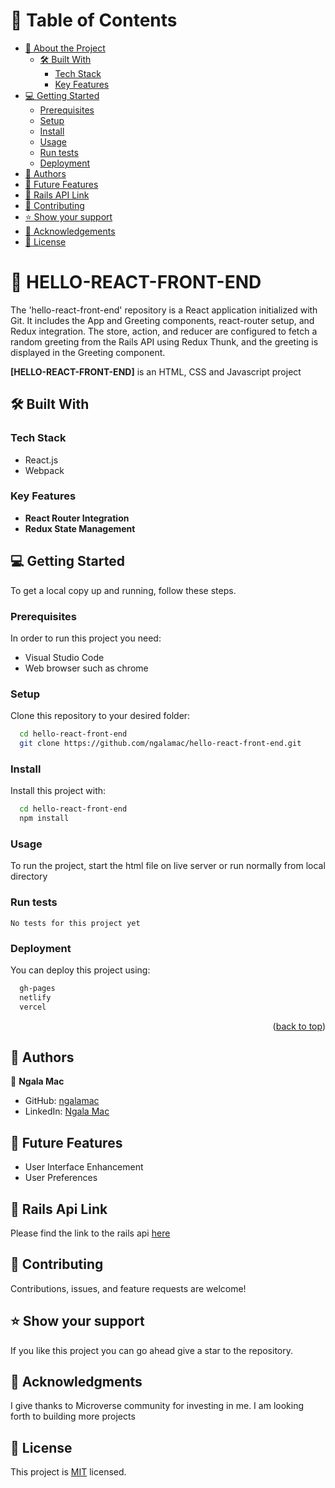 
# 📗 Table of Contents

- [📖 About the Project](#about-project)
  - [🛠 Built With](#built-with)
    - [Tech Stack](#tech-stack)
    - [Key Features](#key-features)
- [💻 Getting Started](#getting-started)
  - [Prerequisites](#prerequisites)
  - [Setup](#setup)
  - [Install](#install)
  - [Usage](#usage)
  - [Run tests](#run-tests)
  - [Deployment](#deployment)
- [👥 Authors](#authors)
- [🔭 Future Features](#future-features)
- [🔭 Rails API Link](#rails-link)
- [🤝 Contributing](#contributing)
- [⭐️ Show your support](#support)
- [🙏 Acknowledgements](#acknowledgements)
- [📝 License](#license)

# 📖 HELLO-REACT-FRONT-END<a name="about-project"></a>

The 'hello-react-front-end' repository is a React application initialized with Git. It includes the App and Greeting components, react-router setup, and Redux integration. The store, action, and reducer are configured to fetch a random greeting from the Rails API using Redux Thunk, and the greeting is displayed in the Greeting component.

**[HELLO-REACT-FRONT-END]** is an HTML, CSS and Javascript project

## 🛠 Built With <a name="built-with"></a>

### Tech Stack <a name="tech-stack"></a>

- React.js
- Webpack

### Key Features <a name="key-features"></a>
- **React Router Integration**
- **Redux State Management**

## 💻 Getting Started <a name="getting-started"></a>

To get a local copy up and running, follow these steps.

### Prerequisites

In order to run this project you need:

- Visual Studio Code
- Web browser such as chrome

### Setup

Clone this repository to your desired folder:

```sh
  cd hello-react-front-end
  git clone https://github.com/ngalamac/hello-react-front-end.git
```

### Install

Install this project with:

```sh
  cd hello-react-front-end
  npm install
```

### Usage

To run the project, start the html file on live server or run normally from local directory

### Run tests

```
No tests for this project yet
```

### Deployment

You can deploy this project using:

```sh
  gh-pages
  netlify
  vercel
```

<p align="right">(<a href="#readme-top">back to top</a>)</p>

## 👥 Authors <a name="authors"></a>

👤 **Ngala Mac**

- GitHub: [ngalamac](https://github.com/ngalamac)
- LinkedIn: [Ngala Mac](https://www.linkedin.com/in/...)


## 🔭 Future Features <a name="future-features"></a>

- User Interface Enhancement
- User Preferences

## 🔭 Rails Api Link <a name="rails-link"></a>
Please find the link to the rails api [here](https://github.com/ngalamac/hello-rails-back-end)

## 🤝 Contributing <a name="contributing"></a>

Contributions, issues, and feature requests are welcome!

## ⭐️ Show your support <a name="support"></a>

If you like this project you can go ahead give a star to the repository.


## 🙏 Acknowledgments <a name="acknowledgements"></a>

I give thanks to Microverse community for investing in me. I am looking forth to building more projects

## 📝 License <a name="license"></a>

This project is [MIT](./MIT.md) licensed.
